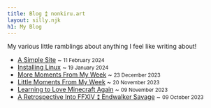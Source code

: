 ```yaml
---
title: Blog ⁑ nonkiru.art
layout: silly.njk
h1: My Blog
---
```


My various little ramblings about anything I feel like writing about!

<!-- Test, trying to fix why the order is incorrect on live but working fine on hotreload? -->
<!-- ok fine ill just list them manually... -->

<ul>
<li>
<a href="/blog/a_simple_site/">A Simple Site</a> ~ <small>11 February 2024</small> </li>
<li><a href="/blog/installing_linux/">Installing Linux</a> ~ <small>19 January 2024</small> </li>
<li><a href="/blog/more_moments_from_my_week/">More Moments From My Week</a> ~ <small>23 December 2023</small> </li>
<li><a href="/blog/little_moments_from_my_week/">Little Moments From My Week</a> ~ <small>20 November 2023</small> </li>
<li><a href="/blog/learning_to_love_minecraft_again/">Learning to Love Minecraft Again</a> ~ <small>09 November 2023</small> </li>
<li><a href="/blog/a_retrospective_into_ffxiv_endwalker_savage/">A Retrospective Into FFXIV ⁑ Endwalker Savage</a> ~ <small>09 October 2023</small> </li>
</ul>
                    